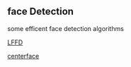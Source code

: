 ## face Detection
some efficent face detection algorithms

[LFFD](./lffd)

[centerface](./centerface)